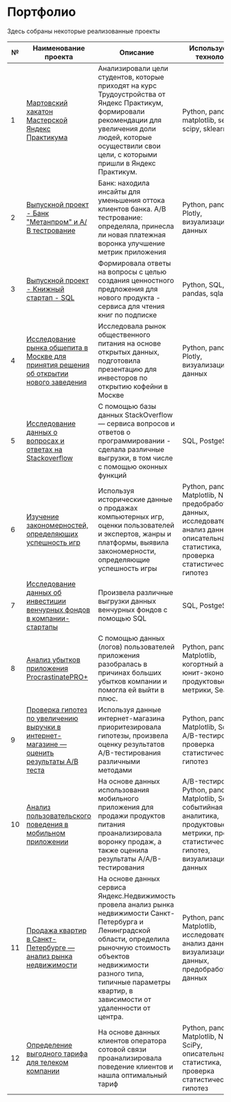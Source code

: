 # Портфолио

Здесь собраны некоторые реализованные проекты

| № | Наименование проекта                                                                      | Описание                                                                                                                                                                                                                                                        | Используемые технологии                                                                                                                                |
|---|-------------------------------------------------------------------------------------------|-----------------------------------------------------------------------------------------------------------------------------------------------------------------------------------------------------------------------------------------------------------------|--------------------------------------------------------------------------------------------------------------------------------------------------------|
| 1 | [Мартовский хакатон Мастерской Яндекс Практикума](https://github.com/AlinaaKar/Portfolio/tree/main/Hackathons)    | Анализировали цели студентов, которые приходят на курс Трудоустройства от Яндекс Практикум, формировали рекомендации для увеличения доли людей, которые осуществили свои цели, с которыми пришли в Яндекс Практикум. | Python, pandas, matplotlib, seaborn, scipy, sklearn                                                                                                             |
| 2 | [Выпускной проект - Банк "Метанпром" и А/В тестрование](https://github.com/AlinaaKar/Portfolio/tree/main/final%20projects)    | Банк: находила инсайты для уменьшения оттока клиентов банка.    А/В тестрование: определяла, принесла ли новая платежная воронка улучшение метрик приложения | Python, pandas, Plotly, визуализация данных                                                                                                            |
| 3 | [Выпускной проект - Книжный стартап - SQL](https://github.com/AlinaaKar/Portfolio/tree/main/final%20projects)    | Формировала ответы на вопросы с целью создания ценностного предложения для нового продукта - сервиса для чтения книг по подписке | Python, SQL, pandas, sqlalchemy                                                                                                            |
| 4 | [Исследованиe рынка общепита в Москве для принятия решения об открытии нового заведения](https://github.com/AlinaaKar/Portfolio/tree/main/Project1)    | Исследовала рынок общественного питания на основе открытых данных, подготовила презентацию для инвесторов по открытию кофейни в Москве                                                                                                                          | Python, pandas, Plotly, визуализация данных                                                                                                            |
| 5 | [Исследование данных о вопросах и ответах на Stackoverflow](https://github.com/AlinaaKar/Portfolio/tree/main/Project2)                                         | С помощью базы данных StackOverflow — сервиса вопросов и ответов о программировании - сделала различные выгрузки, в том числе с помощью оконных функций | SQL, PostgeSQL |
| 6 | [Изучение закономерностей, определяющих успешность игр](https://github.com/AlinaaKar/Portfolio/tree/main/Project3)                                     | Используя исторические данные о продажах компьютерных игр, оценки пользователей и экспертов, жанры и платформы, выявила закономерности, определяющие успешность игры                                                                                            | Python, pandas, Matplotlib, NumPy, предобработка данных, исследовательский анализ данных, описательная статистика, проверка статистических гипотез     |
| 7 | [Исследование данных об инвестиции венчурных фондов в компании-стартапы](https://github.com/AlinaaKar/Portfolio/tree/main/Project4)                    | Произвела различные выгрузки данных венчурных фондов с помощью SQL                                                                                                                                                                                              | SQL, PostgeSQL                                                                                                                                         |
| 8 | [Анализ убытков приложения ProcrastinatePRO+](https://github.com/AlinaaKar/Portfolio/tree/main/Project5) | С помощью данных (логов) пользователей приложения разобралась в причинах больших убытков компании и помогла ей выйти в плюс.| Python, pandas, Matplotlib, когортный анализ, юнит-экономика, продуктовые метрики, Seaborn |
| 9 | [Проверка гипотез по увеличению выручки в интернет-магазине — оценить результаты A/B теста](https://github.com/AlinaaKar/Portfolio/tree/main/Project6) | Используя данные интернет-магазина приоритезировала гипотезы, произвела оценку результатов A/B-тестирования различными методами                                                                                                                                 | Python, pandas, Matplotlib, SciPy, A/B-тестирование, проверка статистических гипотез                                                                   |
| 10 | [Анализ пользовательского поведения в мобильном приложении](https://github.com/AlinaaKar/Portfolio/tree/main/Project7)                                 | На основе данных использования мобильного приложения для продажи продуктов питания проанализировала воронку продаж, а также оценила результаты A/A/B-тестирования                                                                                               | A/B-тестирование, Python, pandas, Matplotlib, Seaborn, событийная аналитика, продуктовые метрики, проверка статистических гипотез, визуализация данных |
| 11 | [Продажа квартир в Санкт-Петербурге — анализ рынка недвижимости](https://github.com/AlinaaKar/Portfolio/tree/main/Project8)                            | На основе данных сервиса Яндекс.Недвижимость провела анализ рынка недвижимости Санкт-Петербурга и Ленинградской области, определила рыночную стоимость объектов недвижимости разного типа, типичные параметры квартир, в зависимости от удаленности от центра.  | Python, pandas, Matplotlib, исследовательский анализ данных, визуализация данных, предобработка данных                                                 |
| 12 | [Определение выгодного тарифа для телеком компании](https://github.com/AlinaaKar/Portfolio/tree/main/Project9)                                         | На основе данных клиентов оператора сотовой связи проанализировала поведение клиентов и нашла оптимальный тариф                                                                                                                                                 | Python, pandas, Matplotlib, NumPy, SciPy, описательная статистика, проверка статистических гипотез                                                     |
